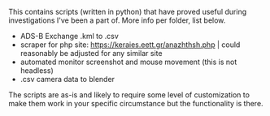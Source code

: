This contains scripts (written in python) that have proved useful during investigations I've been a part of.
More info per folder, list below.

- ADS-B Exchange .kml to .csv
- scraper for php site: https://keraies.eett.gr/anazhthsh.php | could reasonably be adjusted for any similar site
- automated monitor screenshot and mouse movement (this is not headless)
- .csv camera data to blender

The scripts are as-is and likely to require some level of customization to make them work in your specific circumstance but the functionality is there.
